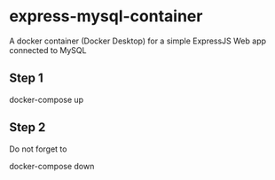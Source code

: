 # express-mysql-container

A docker container (Docker Desktop) for a simple ExpressJS Web app connected to MySQL

## Step 1

docker-compose up

## Step 2

Do not forget to

docker-compose down
